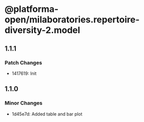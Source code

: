 # @platforma-open/milaboratories.repertoire-diversity-2.model

## 1.1.1

### Patch Changes

- 1417619: Init

## 1.1.0

### Minor Changes

- 1d45e7d: Added table and bar plot
